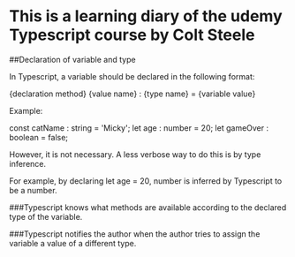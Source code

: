 # This is a learning diary of the udemy Typescript course by Colt Steele

##Declaration of variable and type

In Typescript, a variable should be declared in the following format:

{declaration method} {value name} : {type name} = {variable value}

Example:

const catName : string = 'Micky';
let age : number = 20;
let gameOver : boolean = false;

However, it is not necessary. A less verbose way to do this is by type inference.

For example, by declaring let age = 20, number is inferred by Typescript to be a number.

###Typescript knows what methods are available according to the declared type of the variable.

###Typescript notifies the author when the author tries to assign the variable a value of a different type.
